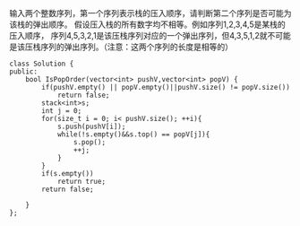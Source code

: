 输入两个整数序列，第一个序列表示栈的压入顺序，请判断第二个序列是否可能为该栈的弹出顺序。
假设压入栈的所有数字均不相等。例如序列1,2,3,4,5是某栈的压入顺序，
序列4,5,3,2,1是该压栈序列对应的一个弹出序列，但4,3,5,1,2就不可能是该压栈序列的弹出序列。（注意：这两个序列的长度是相等的）


```
class Solution {
public:
    bool IsPopOrder(vector<int> pushV,vector<int> popV) {
        if(pushV.empty() || popV.empty()||pushV.size() != popV.size())
            return false;
        stack<int>s;
        int j = 0;
        for(size_t i = 0; i< pushV.size(); ++i){
            s.push(pushV[i]);
            while(!s.empty()&&s.top() == popV[j]){
                s.pop();
                ++j;
            }
        }
        if(s.empty())
            return true;
        return false;
         
    }
};
```